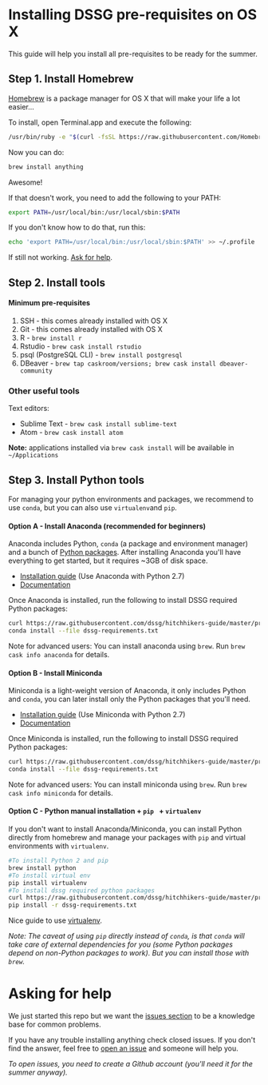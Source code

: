 # Installing DSSG pre-requisites on OS X

This guide will help you install all pre-requisites to be ready for the summer.



## Step 1. Install Homebrew

[Homebrew](http://brew.sh/) is a package manager for OS X that will make your life a lot easier...

To install, open Terminal.app and execute the following:

```bash
/usr/bin/ruby -e "$(curl -fsSL https://raw.githubusercontent.com/Homebrew/install/master/install)"
```

Now you can do:

```bash
brew install anything
```

Awesome!



If that doesn't work, you need to add the following to your PATH:

```bash
export PATH=/usr/local/bin:/usr/local/sbin:$PATH
```

If you don't know how to do that, run this:

```bash
echo 'export PATH=/usr/local/bin:/usr/local/sbin:$PATH' >> ~/.profile
```

If still not working. [Ask for help](https://github.com/dssg/hitchhikers-guide/blob/master/prerequisites/osx.md#asking-for-help).



## Step 2. Install tools

#### Minimum pre-requisites

1.  SSH - this comes already installed with OS X
2.  Git - this comes already installed with OS X
3.  R - `brew install r `
4.  Rstudio - `brew cask install rstudio`
5.  psql (PostgreSQL CLI) - `brew install postgresql`
6.  DBeaver - `brew tap caskroom/versions; brew cask install dbeaver-community`

### Other useful tools

Text editors:

*   Sublime Text - `brew cask install sublime-text`
*   Atom - `brew cask install atom`

**Note:** applications installed via `brew cask install` will be available in `~/Applications`



## Step 3. Install Python tools

For managing your python environments and packages, we recommend to use `conda`, but you can also use `virtualenv`and `pip`.

#### Option A - Install Anaconda (recommended for beginners)

Anaconda includes Python, `conda` (a package and environment manager) and a bunch of [Python packages](https://docs.continuum.io/anaconda/pkg-docs). After installing Anaconda you'll have everything to get started, but it requires ~3GB of disk space.

*   [Installation guide](https://www.continuum.io/downloads#_macosx) (Use Anaconda with Python 2.7)
*   [Documentation](http://conda.pydata.org/docs/)


Once Anaconda is installed, run the following to install DSSG required Python packages:

```bash
curl https://raw.githubusercontent.com/dssg/hitchhikers-guide/master/prerequisites/requirements.txt -o dssg-requirements.txt
conda install --file dssg-requirements.txt
```

Note for advanced users: You can install anaconda using `brew`. Run `brew cask info anaconda` for details.

#### Option B - Install Miniconda

Miniconda is a light-weight version of Anaconda, it only includes Python and  `conda`, you can later install only the Python packages that you'll need.

*   [Installation guide](http://conda.pydata.org/docs/install/quick.html#os-x-miniconda-install) (Use Miniconda with Python 2.7)
*   [Documentation](http://conda.pydata.org/docs/)

Once Miniconda is installed, run the following to install DSSG required Python packages:

```bash
curl https://raw.githubusercontent.com/dssg/hitchhikers-guide/master/prerequisites/requirements.txt -o dssg-requirements.txt
conda install --file dssg-requirements.txt
```

Note for advanced users: You can install miniconda using `brew`. Run `brew cask info miniconda` for details.

#### Option C - Python manual installation + `pip ` + `virtualenv`

If you don't want to install Anaconda/Miniconda, you can install Python directly from homebrew and manage your packages with `pip` and virtual environments with `virtualenv`.

```bash
#To install Python 2 and pip
brew install python
#To install virtual env
pip install virtualenv
#To install dssg required python packages
curl https://raw.githubusercontent.com/dssg/hitchhikers-guide/master/prerequisites/requirements.txt -o dssg-requirements.txt
pip install -r dssg-requirements.txt
```

Nice guide to use [virtualenv](http://docs.python-guide.org/en/latest/starting/install/osx/).

*Note: The caveat of using `pip` directly instead of `conda`, is that `conda` will take care of external dependencies for you (some Python packages depend on non-Python packages to work). But you can install those with `brew`.*



# Asking for help

We just started this repo but we want the [issues section](https://github.com/dssg/hitchhikers-guide/issues) to be a knowledge base for common problems.

If you have any trouble installing anything check closed issues. If you don't find the answer, feel free to [open an issue](https://github.com/dssg/hitchhikers-guide/issues/new) and someone will help you.

*To open issues, you need to create a Github account (you'll need it for the summer anyway).*